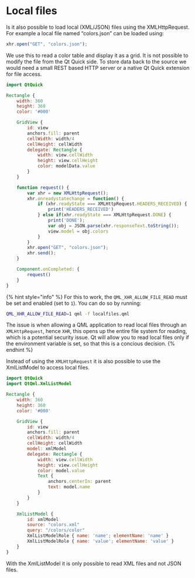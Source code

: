 # Local files

Is it also possible to load local (XML/JSON) files using the XMLHttpRequest. For example a local file named “colors.json” can be loaded using:

```js
xhr.open("GET", "colors.json");
```

We use this to read a color table and display it as a grid. It is not possible to modify the file from the Qt Quick side. To store data back to the source we would need a small REST based HTTP server or a native Qt Quick extension for file access.

```qml
import QtQuick

Rectangle {
    width: 360
    height: 360
    color: '#000'

    GridView {
        id: view
        anchors.fill: parent
        cellWidth: width/4
        cellHeight: cellWidth
        delegate: Rectangle {
            width: view.cellWidth
            height: view.cellHeight
            color: modelData.value
        }
    }

    function request() {
        var xhr = new XMLHttpRequest();
        xhr.onreadystatechange = function() {
            if (xhr.readyState === XMLHttpRequest.HEADERS_RECEIVED) {
                print('HEADERS_RECEIVED')
            } else if(xhr.readyState === XMLHttpRequest.DONE) {
                print('DONE');
                var obj = JSON.parse(xhr.responseText.toString());
                view.model = obj.colors
            }
        }
        xhr.open("GET", "colors.json");
        xhr.send();
    }

    Component.onCompleted: {
        request()
    }
}
```

{% hint style="info" %}
For this to work, the `QML_XHR_ALLOW_FILE_READ` must be set and enabled (set to `1`). You can do so by running:

```sh
QML_XHR_ALLOW_FILE_READ=1 qml -f localfiles.qml
```

The issue is when allowing a QML application to read local files through an `XMLHttpRequest`, hence `XHR`, this opens up the entire file system for reading, which is a potential security issue. Qt will allow you to read local files only if the environment variable is set, so that this is a concious decision.
{% endhint %}




Instead of using the `XMLHttpRequest` it is also possible to use the XmlListModel to access local files.

```qml
import QtQuick
import QtQml.XmlListModel

Rectangle {
    width: 360
    height: 360
    color: '#000'

    GridView {
        id: view
        anchors.fill: parent
        cellWidth: width/4
        cellHeight: cellWidth
        model: xmlModel
        delegate: Rectangle {
            width: view.cellWidth
            height: view.cellHeight
            color: model.value
            Text { 
                anchors.centerIn: parent
                text: model.name
            }
        }
    }

    XmlListModel {
        id: xmlModel
        source: "colors.xml"
        query: "/colors/color"
        XmlListModelRole { name: 'name'; elementName: 'name' }
        XmlListModelRole { name: 'value'; elementName: 'value' }
    }
}
```

With the XmlListModel it is only possible to read XML files and not JSON files.

